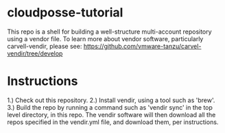 # cloudposse-tutorial

This repo is a shell for building a well-structure multi-account repository
using a vendor file.  To learn more about vendor software, particularly carvell-vendir, 
please see: https://github.com/vmware-tanzu/carvel-vendir/tree/develop

# Instructions

1.) Check out this repository. 
2.) Install vendir, using a tool such as 'brew'.
3.) Build the repo by running a command such as 'vendir sync' in 
the top level directory, in this repo.  The vendir software will then 
download all the repos specified in the vendir.yml file, and download
them, per instructions.


